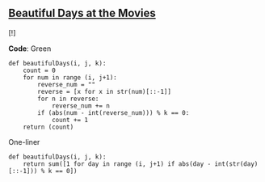 ## [Beautiful Days at the Movies](https://www.hackerrank.com/challenges/beautiful-days-at-the-movies/problem)

[!]

__Code__: Green

```{Python}
def beautifulDays(i, j, k):
    count = 0
    for num in range (i, j+1):
        reverse_num = ""
        reverse = [x for x in str(num)[::-1]]
        for n in reverse:
            reverse_num += n
        if (abs(num - int(reverse_num))) % k == 0:
            count += 1
    return (count)
```

One-liner

```{Python}
def beautifulDays(i, j, k):
    return sum([1 for day in range (i, j+1) if abs(day - int(str(day)[::-1])) % k == 0])
```
